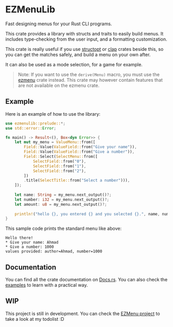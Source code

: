 # EZMenuLib

Fast designing menus for your Rust CLI programs.

This crate provides a library with structs and traits to easily build menus.
It includes type-checking from the user input, and a formatting customization.

This crate is really useful if you use [structopt](https://docs.rs/structopt/)
or [clap](https://docs.rs/clap/) crates beside this, so you can get the matches safely, and
build a menu on your own after.

It can also be used as a mode selection, for a game for example.

> Note: If you want to use the `derive(Menu)` macro,
you must use the [ezmenu](https://docs.rs/ezmenu/) crate instead.
This crate may however contain features that are not available on the ezmenu crate.

## Example

Here is an example of how to use the library:

```rust
use ezmenulib::prelude::*;
use std::error::Error;

fn main() -> Result<(), Box<dyn Error>> {
    let mut my_menu = ValueMenu::from([
        Field::Value(ValueField::from("Give your name")),
        Field::Value(ValueField::from("Give a number")),
        Field::Select(SelectMenu::from([
            SelectField::from("0"),
            SelectField::from("1"),
            SelectField::from("2"),
        ])
        .title(SelectTitle::from("Select a number"))),
    ]);
    
    let name: String = my_menu.next_output()?;
    let number: i32 = my_menu.next_output()?;
    let amount: u8 = my_menu.next_output()?;
    
    println!("hello {}, you entered {} and you selected {}.", name, number, amount);
}
```

This sample code prints the standard menu like above:

```
Hello there!
* Give your name: Ahmad
* Give a number: 1000
values provided: author=Ahmad, number=1000
```

## Documentation

You can find all the crate documentation on [Docs.rs](https://docs.rs/ezmenulib).
You can also check the [examples](examples) to learn with a practical way.

## WIP

This project is still in development.
You can check the [EZMenu project](https://github.com/users/ahbalbk/projects/4) to take a look at my todolist :D